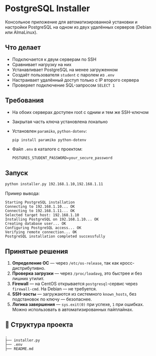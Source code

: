 # PostgreSQL Installer

Консольное приложение для автоматизированной установки и настройки PostgreSQL на одном из двух удалённых серверов (Debian или AlmaLinux).

## Что делает

- Подключается к двум серверам по SSH
- Сравнивает нагрузку на них
- Устанавливает PostgreSQL на менее загруженном
- Создаёт пользователя `student` с паролем из `.env`
- Настраивает удалённый доступ только с IP второго сервера
- Проверяет подключение SQL-запросом `SELECT 1`

## Требования

- На обоих серверах доступен root с одним и тем же SSH-ключом
- Закрытая часть ключа установлена локально
- Установлен `paramiko`, `python-dotenv`:
  ```bash
  pip install paramiko python-dotenv
  ```

- Файл `.env` в каталоге с проектом:
  ```
  POSTGRES_STUDENT_PASSWORD=your_secure_password
  ```

## Запуск

```bash
python installer.py 192.168.1.10,192.168.1.11
```

Пример вывода:
```
Starting PostgreSQL installation
Connecting to 192.168.1.10... OK
Connecting to 192.168.1.11... OK
Selected target host: 192.168.1.10
Installing PostgreSQL on 192.168.1.10... OK
Creating database user... OK
Configuring PostgreSQL access... OK
Verifying remote connection... OK
PostgreSQL installation completed successfully
```

## Принятые решения

1. **Определение ОС** — через `/etc/os-release`, так как кросс-дистрибутивно.
2. **Проверка загрузки** — через `/proc/loadavg`, это быстрее и без лишних утилит.
3. **Firewall** — на CentOS открывается `postgresql`-сервис через `firewall-cmd`. На Debian — не требуется.
4. **SSH-хосты** — загружаются из системного `known_hosts`, без подстановок по ключу — безопаснее.
5. **Логика завершения** — `sys.exit(0)` при успехе, `1` при ошибках. Можно использовать в автоматизированных пайплайнах.

## 📂 Структура проекта

```
.
├── installer.py        
├── .env                
├── README.md          
```
